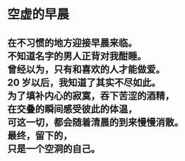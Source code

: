# 空虚的早晨

在不习惯的地方迎接早晨来临。\
不知道名字的男人正背对我酣睡。\
曾经以为，只有和喜欢的人才能做爱。\
20 岁以后，我知道了其实不尽如此。\
为了填补内心的寂寞，吞下苦涩的酒精，\
在交叠的瞬间感受彼此的体温，\
可这一切，都会随着清晨的到来慢慢消散。\
最终，留下的，\
只是一个空洞的自己。
<br>
<br>
<br>
<br>
<br>
<br>
<br>
<br>
<br>
<br>
<br>
<br>
<br>
<br>
<br>
<br>
<br>
<br>
<br>
<br>
---
